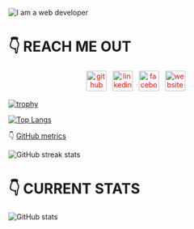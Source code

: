 ![I am a web developer](https://i.postimg.cc/YrzCLzhR/github.png)

# 👇 REACH ME OUT

<div style="text-align: center; margin-top: 20px;">
  <a href="https://github.com/https://github.com/Mehedimid" style="color: red;"><img src='https://cdn.jsdelivr.net/npm/simple-icons@3.0.1/icons/github.svg' alt='github' height='40'></a>&nbsp;&nbsp;
  <a href="https://www.linkedin.com/in/https://www.linkedin.com/in/mehedimid//" style="color: red;"><img src='https://cdn.jsdelivr.net/npm/simple-icons@3.0.1/icons/linkedin.svg' alt='linkedin' height='40'></a>&nbsp;&nbsp;
  <a href="https://www.facebook.com/facebook.com/mehedimid" style="color: red;"><img src='https://cdn.jsdelivr.net/npm/simple-icons@3.0.1/icons/facebook.svg' alt='facebook' height='40'></a>&nbsp;&nbsp;
  <a href="mehedimid.surge.sh" style="color: red;"><img src='https://cdn.jsdelivr.net/npm/simple-icons@3.0.1/icons/icloud.svg' alt='website' height='40'></a>
</div>





[![trophy](https://github-profile-trophy.vercel.app/?username=Mehedimid)](https://github.com/ryo-ma/github-profile-trophy)



[![Top Langs](https://github-readme-stats.vercel.app/api/top-langs/?username=Mehedimid)](https://github.com/anuraghazra/github-readme-stats)


👇 [GitHub metrics](https://metrics.lecoq.io/Mehedimid)  

![GitHub streak stats](https://streak-stats.demolab.com/?user=Mehedimid)  

# 👇 CURRENT STATS
![GitHub stats](https://github-readme-stats.vercel.app/api?username=Mehedimid&show_icons=true)  


